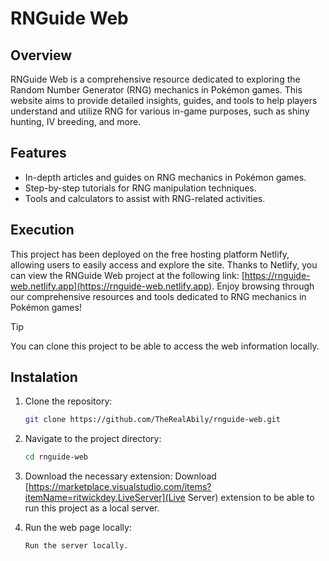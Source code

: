 # RNGuide Web

## Overview

RNGuide Web is a comprehensive resource dedicated to exploring the Random Number Generator (RNG) mechanics in Pokémon games. This website aims to provide detailed insights, guides, and tools to help players understand and utilize RNG for various in-game purposes, such as shiny hunting, IV breeding, and more.

## Features

- In-depth articles and guides on RNG mechanics in Pokémon games.
- Step-by-step tutorials for RNG manipulation techniques.
- Tools and calculators to assist with RNG-related activities.

## Execution

This project has been deployed on the free hosting platform Netlify, allowing users to easily access and explore the site. Thanks to Netlify, you can view the RNGuide Web project at the following link: [https://rnguide-web.netlify.app](https://rnguide-web.netlify.app). Enjoy browsing through our comprehensive resources and tools dedicated to RNG mechanics in Pokémon games!


> [!TIP]
> You can clone this project to be able to access the web information locally.


## Instalation

1. Clone the repository:
    ```bash
    git clone https://github.com/TheRealAbily/rnguide-web.git
    ```

2. Navigate to the project directory:
    ```bash
    cd rnguide-web
    ```

3. Download the necessary extension:
    Download [https://marketplace.visualstudio.com/items?itemName=ritwickdey.LiveServer](Live Server) extension to be able to run this project as a local server.

4. Run the web page locally:
    ```bash
    Run the server locally.
    ```

